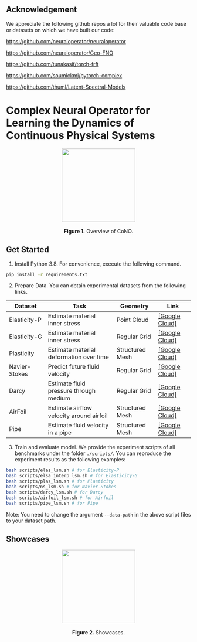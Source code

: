 ## Acknowledgement

We appreciate the following github repos a lot for their valuable code base or datasets on which we have built our code:

https://github.com/neuraloperator/neuraloperator

https://github.com/neuraloperator/Geo-FNO

https://github.com/tunakasif/torch-frft

https://github.com/soumickmj/pytorch-complex

https://github.com/thuml/Latent-Spectral-Models


# Complex Neural Operator for Learning the Dynamics of Continuous Physical Systems

<p align="center">
<img src=".\fig\model.png" height = "200" alt="" align=center />
<br><br>
<b>Figure 1.</b> Overview of CoNO.
</p>


## Get Started

1. Install Python 3.8. For convenience, execute the following command.

```bash
pip install -r requirements.txt
```

2. Prepare Data. You can obtain experimental datasets from the following links.


| Dataset       | Task                                    | Geometry        | Link                                                         |
| ------------- | --------------------------------------- | --------------- | ------------------------------------------------------------ |
| Elasticity-P  | Estimate material inner stress          | Point Cloud     | [[Google Cloud]](https://drive.google.com/drive/folders/1YBuaoTdOSr_qzaow-G-iwvbUI7fiUzu8) |
| Elasticity-G  | Estimate material inner stress          | Regular Grid    | [[Google Cloud]](https://drive.google.com/drive/folders/1YBuaoTdOSr_qzaow-G-iwvbUI7fiUzu8) |
| Plasticity    | Estimate material deformation over time | Structured Mesh | [[Google Cloud]](https://drive.google.com/drive/folders/1YBuaoTdOSr_qzaow-G-iwvbUI7fiUzu8) |
| Navier-Stokes | Predict future fluid velocity           | Regular Grid    | [[Google Cloud]](https://drive.google.com/drive/folders/1UnbQh2WWc6knEHbLn-ZaXrKUZhp7pjt-) |
| Darcy         | Estimate fluid pressure through medium  | Regular Grid    | [[Google Cloud]](https://drive.google.com/drive/folders/1UnbQh2WWc6knEHbLn-ZaXrKUZhp7pjt-) |
| AirFoil       | Estimate airﬂow velocity around airfoil | Structured Mesh | [[Google Cloud]](https://drive.google.com/drive/folders/1YBuaoTdOSr_qzaow-G-iwvbUI7fiUzu8) |
| Pipe          | Estimate fluid velocity in a pipe       | Structured Mesh | [[Google Cloud]](https://drive.google.com/drive/folders/1YBuaoTdOSr_qzaow-G-iwvbUI7fiUzu8) |

3. Train and evaluate model. We provide the experiment scripts of all benchmarks under the folder `./scripts/`. You can reproduce the experiment results as the following examples:

```bash
bash scripts/elas_lsm.sh # for Elasticity-P
bash scripts/elsa_interp_lsm.sh # for Elasticity-G
bash scripts/plas_lsm.sh # for Plasticity
bash scripts/ns_lsm.sh # for Navier-Stokes
bash scripts/darcy_lsm.sh # for Darcy
bash scripts/airfoil_lsm.sh # for Airfoil
bash scripts/pipe_lsm.sh # for Pipe
```

 Note: You need to change the argument `--data-path` in the above script files to your dataset path.


## Showcases

<p align="center">
<img src=".\fig\showcases.png" height = "200" alt="" align=center />
<br><br>
<b>Figure 2.</b> Showcases.
</p>

